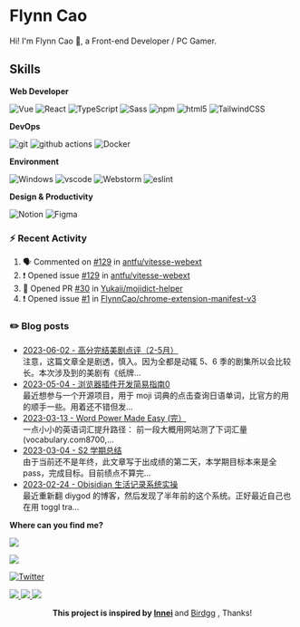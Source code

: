 # Flynn Cao 

Hi! I'm Flynn Cao 👋, a Front-end Developer / PC Gamer.

## Skills
**Web Developer**

<p>
 <img alt="Vue" src="https://img.shields.io/badge/Vue.js-35495E?style=flat-square&logo=vue.js&logoColor=4FC08D" />
  <img alt="React" src="https://img.shields.io/badge/-React-45b8d8?style=flat-square&logo=react&logoColor=white" />
  <img alt="TypeScript"
    src="https://img.shields.io/badge/-TypeScript-007ACC?style=flat-square&logo=typescript&logoColor=white" />
  <img alt="Sass" src="https://img.shields.io/badge/-Sass-CC6699?style=flat-square&logo=sass&logoColor=white" />
  <img alt="npm" src="https://img.shields.io/badge/-NPM-CB3837?style=flat-square&logo=npm&logoColor=white" />
  <img alt="html5" src="https://img.shields.io/badge/-HTML5-E34F26?style=flat-square&logo=html5&logoColor=white" />
  <img alt="TailwindCSS"
    src="https://img.shields.io/badge/-tailwindcss-50B3D0?style=flat-square&logo=tailwindcss&logoColor=white" />
</p>

**DevOps**

<p>
  <img alt="git" src="https://img.shields.io/badge/-Git-F05032?style=flat-square&logo=git&logoColor=white" />
  <img alt="github actions"
    src="https://img.shields.io/badge/-Github_Actions-2088FF?style=flat-square&logo=github-actions&logoColor=white" />
  <img alt="Docker" src="https://img.shields.io/badge/-Docker-46a2f1?style=flat-square&logo=docker&logoColor=white" />
</p>

**Environment**

<p>
  <img alt="Windows" src="https://img.shields.io/badge/Windows-0078D6?style=flat-square&logo=windows&logoColor=white" />
  <img alt="vscode" src="https://img.shields.io/badge/Visual%20Studio%20Code-blue?style=flat-square&logo=visual-studio-code&logoColor=ffffff" />
  <img alt="Webstorm" src="https://img.shields.io/badge/WebStorm-000000?style=flat-square&logo=WebStorm&logoColor=white" />
 <img alt="eslint" src="https://img.shields.io/badge/eslint-3A33D1?style=flat-square&logo=eslint&logoColor=white" />

</p>

**Design & Productivity**
<p>
<img alt="Notion" src="https://img.shields.io/badge/Notion-000000?style=flat-square&logo=notion&logoColor=white"/>
<img alt="Figma" src="https://img.shields.io/badge/Figma-F24E1E?style=flat-square&logo=figma&logoColor=white"/>

</p>



### :zap: Recent Activity

<!--START_SECTION:activity-->
1. 🗣 Commented on [#129](https://github.com/antfu/vitesse-webext/issues/129) in [antfu/vitesse-webext](https://github.com/antfu/vitesse-webext)
2. ❗ Opened issue [#129](https://github.com/antfu/vitesse-webext/issues/129) in [antfu/vitesse-webext](https://github.com/antfu/vitesse-webext)
3. 💪 Opened PR [#30](https://github.com/Yukaii/mojidict-helper/pull/30) in [Yukaii/mojidict-helper](https://github.com/Yukaii/mojidict-helper)
4. ❗️ Opened issue [#1](https://github.com/FlynnCao/chrome-extension-manifest-v3/issues/1) in [FlynnCao/chrome-extension-manifest-v3](https://github.com/FlynnCao/chrome-extension-manifest-v3)
<!--END_SECTION:activity-->

### ✏️ Blog posts
<!-- BLOG-POST-LIST:START -->
 * [2023-06-02 - 高分完结美剧点评（2-5月）](https://xlog.app/api/redirection?characterId=49213&noteId=50) <br> 
 注意，这篇文章全是剧透，慎入。因为全都是动辄 5、6 季的剧集所以会比较长。本次涉及到的美剧有《纸牌...
 * [2023-05-04 - 浏览器插件开发简易指南0](https://xlog.app/api/redirection?characterId=49213&noteId=10) <br> 
 最近想参与一个开源项目，用于 moji 词典的点击查询日语单词，比官方的用的顺手一些。用着还不错但发...
 * [2023-03-13 - Word Power Made Easy &lpar;完）](https://xlog.app/api/redirection?characterId=49213&noteId=5) <br> 
 一点小小的英语词汇提升路径：
前一段大概用网站测了下词汇量 &lpar;vocabulary.com8700,...
 * [2023-03-04 - S2 学期总结](https://xlog.app/api/redirection?characterId=49213&noteId=3) <br> 
 由于当前还不是年终，此文章写于出成绩的第二天，本学期目标本来是全 pass，完成目标。目前绩点不算完...
 * [2023-02-24 - Obisidian 生活记录系统实操](https://xlog.app/api/redirection?characterId=49213&noteId=2) <br> 
 最近重新翻 diygod 的博客，然后发现了半年前的这个系统。正好最近自己也在用 toggl tra...
 
 **Where can you find me?**


 <p style="display:flex">
 <a href="https://t.me/flynncao/"><img src="https://img.shields.io/badge/Telegram-2CA5E0?style=for-the-badge&logo=telegram&logoColor=white"/>
</a>

 <a href="#"><img src="https://img.shields.io/badge/WeChat-07C160?style=for-the-badge&logo=wechat&logoColor=white"/></a>

  
<a href="https://twitter.com/real_flynncao" target="_blank"><img alt="Twitter" src="https://img.shields.io/badge/twitter-%231DA1F2.svg?&style=for-the-badge&logo=twitter&logoColor=white"></a>

 <a href="https://discord.gg/v2bzdj7j">
  <img src="https://img.shields.io/badge/Discord-7289DA?style=for-the-badge&logo=discord&logoColor=white"/>
 </a>


 <a href="https://steamcommunity.com/id/flynncao" target="blank">
  <img src="https://img.shields.io/badge/Steam-000000?style=for-the-badge&logo=steam&logoColor=white"/>
 </a>


<a href="https://open.spotify.com/user/31yq55jcmnkkkuhe4irsa7kphjoy" target="blank">
<img src="https://img.shields.io/badge/Spotify-1ED760?&style=for-the-badge&logo=spotify&logoColor=white
"></img>
</a>

<p align=center><strong>This project is inspired by <a href="https://github.com/innei" target="_blank">Innei</a> </strong> and  <a href="https://github.com/birdgg" target="_blank">Birdgg</a> </strong>, Thanks!</>











